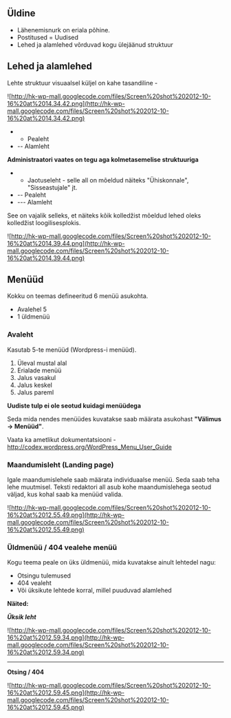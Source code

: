 ## Üldine ##

  * Lähenemisnurk on eriala põhine.
  * Postitused = Uudised
  * Lehed ja alamlehed võrduvad kogu ülejäänud struktuur

## Lehed ja alamlehed ##

Lehte struktuur visuaalsel küljel on kahe tasandiline -

![http://hk-wp-mall.googlecode.com/files/Screen%20shot%202012-10-16%20at%2014.34.42.png](http://hk-wp-mall.googlecode.com/files/Screen%20shot%202012-10-16%20at%2014.34.42.png)

  * - Pealeht
  * -- Alamleht

**Administraatori vaates on tegu aga kolmetasemelise struktuuriga**

  * - Jaotuseleht - selle all on mõeldud näiteks "Ühiskonnale", "Sisseastujale" jt.
  * -- Pealeht
  * --- Alamleht

See on vajalik selleks, et näiteks kõik kolledžist mõeldud lehed oleks kolledžist loogilisesplokis.

![http://hk-wp-mall.googlecode.com/files/Screen%20shot%202012-10-16%20at%2014.39.44.png](http://hk-wp-mall.googlecode.com/files/Screen%20shot%202012-10-16%20at%2014.39.44.png)

## Menüüd ##

Kokku on teemas defineeritud 6 menüü asukohta.
  * Avalehel 5
  * 1 üldmenüü


### Avaleht ###

Kasutab 5-te menüüd (Wordpress-i menüüd).

  1. Üleval mustal alal
  1. Erialade menüü
  1. Jalus vasakul
  1. Jalus keskel
  1. Jalus pareml

**Uudiste tulp ei ole seotud kuidagi menüüdega**

Seda mida nendes menüüdes kuvatakse saab määrata asukohast **"Välimus -> Menüüd"**.

Vaata ka ametlikut dokumentatsiooni - http://codex.wordpress.org/WordPress_Menu_User_Guide

### Maandumisleht (Landing page) ###

Igale maandumislehele saab määrata individuaalse menüü. Seda saab teha lehe muutmisel. Teksti redaktori all asub kohe maandumislehega seotud väljad, kus kohal saab ka menüüd valida.

![http://hk-wp-mall.googlecode.com/files/Screen%20shot%202012-10-16%20at%2012.55.49.png](http://hk-wp-mall.googlecode.com/files/Screen%20shot%202012-10-16%20at%2012.55.49.png)

### Üldmenüü / 404 vealehe menüü ###

Kogu teema peale on üks üldmenüü, mida kuvatakse ainult lehtedel nagu:

  * Otsingu tulemused
  * 404 vealeht
  * Või üksikute lehtede korral, millel puuduvad alamlehed

**Näited:**

**_Üksik leht_**

![http://hk-wp-mall.googlecode.com/files/Screen%20shot%202012-10-16%20at%2012.59.34.png](http://hk-wp-mall.googlecode.com/files/Screen%20shot%202012-10-16%20at%2012.59.34.png)


---


**Otsing / 404**

![http://hk-wp-mall.googlecode.com/files/Screen%20shot%202012-10-16%20at%2012.59.45.png](http://hk-wp-mall.googlecode.com/files/Screen%20shot%202012-10-16%20at%2012.59.45.png)